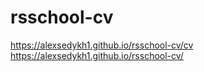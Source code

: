 # rsschool-cv
https://alexsedykh1.github.io/rsschool-cv/cv
https://alexsedykh1.github.io/rsschool-cv/
